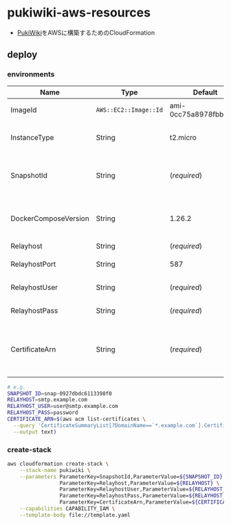 # pukiwiki-aws-resources

- [PukiWiki](https://github.com/nemodija/pukiwiki-compose)をAWSに構築するためのCloudFormation

## deploy

### environments

|Name|Type|Default|Description|
|--|--|--|--|
|ImageId|`AWS::EC2::Image::Id`|ami-0cc75a8978fbbc969|EC2インスタンスのAMI|
|InstanceType|String|t2.micro|EC2インスタンスのInstanceType|
|SnapshotId|String|(*required*)|`/wiki`にマウントするボリュームの[スナップショット](https://ap-northeast-1.console.aws.amazon.com/ec2/v2/home?region=ap-northeast-1#Snapshots:sort=desc:startTime)|
|DockerComposeVersion|String|1.26.2|利用するdocker-composeのバージョン|
|Relayhost|String|(*required*)|送信サーバ|
|RelayhostPort|String|587|送信サーバのポート番号|
|RelayhostUser|String|(*required*)|送信サーバのユーザID|
|RelayhostPass|String|(*required*)|送信サーバのパスワード|
|CertificateArn|String|(*required*)|ロードバランサのリスナ(HTTPS)に設定する証明書(ACM)のArn|

```sh
# e.g.
SNAPSHOT_ID=snap-0927dbdc6113398f0
RELAYHOST=smtp.example.com
RELAYHOST_USER=user@smtp.example.com
RELAYHOST_PASS=password
CERTIFICATE_ARN=$(aws acm list-certificates \
  --query 'CertificateSummaryList[?DomainName==`*.example.com`].CertificateArn' \
  --output text)
```

### create-stack

```sh
aws cloudformation create-stack \
    --stack-name pukiwiki \
    --parameters ParameterKey=SnapshotId,ParameterValue=${SNAPSHOT_ID} \
                 ParameterKey=Relayhost,ParameterValue=${RELAYHOST} \
                 ParameterKey=RelayhostUser,ParameterValue=${RELAYHOST_USER} \
                 ParameterKey=RelayhostPass,ParameterValue=${RELAYHOST_PASS} \
                 ParameterKey=CertificateArn,ParameterValue=${CERTIFICATE_ARN} \
    --capabilities CAPABILITY_IAM \
    --template-body file://template.yaml
```
